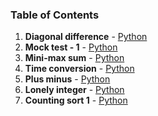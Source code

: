 ### Table of Contents
1. __Diagonal difference__ - [Python](Diagonal%20Difference.py)
1. __Mock test - 1__ - [Python](Mock%20Test%20-%201.py)
1. __Mini-max sum__ - [Python](Mini-Max%20Sum.py)
1. __Time conversion__ - [Python](Time%20Conversion.py)
1. __Plus minus__ - [Python](Plus%20Minus.py)
1. __Lonely integer__ - [Python](Lonely%20Integer.py)
1. __Counting sort 1__ - [Python](Counting%20Sort%201.py)
